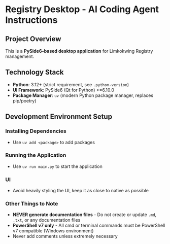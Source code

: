 # Registry Desktop - AI Coding Agent Instructions

## Project Overview

This is a **PySide6-based desktop application** for Limkokwing Registry management.

## Technology Stack

- **Python**: 3.12+ (strict requirement, see `.python-version`)
- **UI Framework**: PySide6 (Qt for Python) >=6.10.0
- **Package Manager**: `uv` (modern Python package manager, replaces pip/poetry)

## Development Environment Setup

### Installing Dependencies

- Use `uv add <package>` to add packages

### Running the Application

- Use `uv run main.py` to start the application

### UI

- Avoid heavily styling the UI, keep it as close to native as possible

### Other Things to Note

- **NEVER generate documentation files** - Do not create or update `.md`, `.txt`, or any documentation files
- **PowerShell v7 only** - All cmd or terminal commands must be PowerShell v7 compatible (Windows environment)
- Never add comments unless extremely necessary
